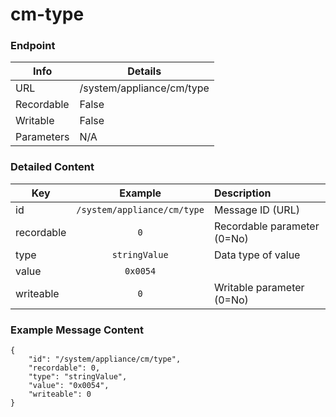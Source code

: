 # cm-type



### Endpoint

| Info  | Details |
| ------------- | ------------- |
| URL   | /system/appliance/cm/type   |
| Recordable   | False   |
| Writable   | False   |
| Parameters  | N/A |

### Detailed Content

|  Key  | Example | Description |
| ------------- | :------: | :------------------------------ |
|  id | `/system/appliance/cm/type` | Message ID (URL) |
|  recordable | `0` | Recordable parameter (0=No) |
|  type | `stringValue` | Data type of value |
|  value | `0x0054` |  |
|  writeable | `0` | Writable parameter (0=No) |



### Example Message Content
```
{
    "id": "/system/appliance/cm/type",
    "recordable": 0,
    "type": "stringValue",
    "value": "0x0054",
    "writeable": 0
}
```
